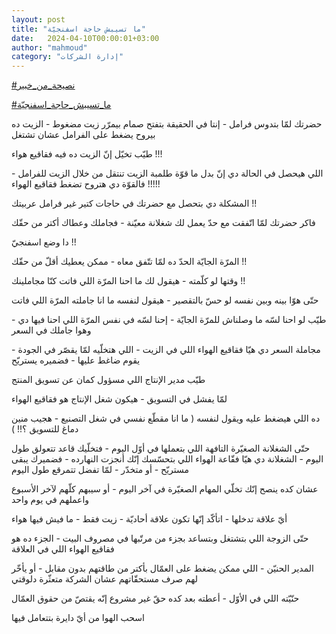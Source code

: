 ```yaml
---
layout: post
title: "ما تسيبش حاجة اسفنجيّة"
date:   2024-04-10T00:00:01+03:00
author: "mahmoud"
category: "إدارة الشركات"
---
```



[<u>\#نصيحة\_من\_خبير</u>](https://www.facebook.com/hashtag/%D9%86%D8%B5%D9%8A%D8%AD%D8%A9_%D9%85%D9%86_%D8%AE%D8%A8%D9%8A%D8%B1?__eep__=6&__cft__%5b0%5d=AZUOIrRYXqTy4TYKL4LTYkGqh0_cDtabxLZmbiM9wLx_0s52aVlbniX3o2XMWXEB23HJGqhCpyqQ7Vhya-LFUvpC3QTZAtpJuzP6FzXuiVqblushhK4vRscBrVYLWtab7dpwCKa09435fL0YStRp5Iml_pKB44vzs0LU1OdVFU2232b_TRL9YufRWp0o8VeptFE&__tn__=*NK-R)




[<u>\#ما\_تسيبش\_حاجة\_اسفنجيّة</u>](https://www.facebook.com/hashtag/%D9%85%D8%A7_%D8%AA%D8%B3%D9%8A%D8%A8%D8%B4_%D8%AD%D8%A7%D8%AC%D8%A9_%D8%A7%D8%B3%D9%81%D9%86%D8%AC%D9%8A%D9%91%D8%A9?__eep__=6&__cft__%5b0%5d=AZUOIrRYXqTy4TYKL4LTYkGqh0_cDtabxLZmbiM9wLx_0s52aVlbniX3o2XMWXEB23HJGqhCpyqQ7Vhya-LFUvpC3QTZAtpJuzP6FzXuiVqblushhK4vRscBrVYLWtab7dpwCKa09435fL0YStRp5Iml_pKB44vzs0LU1OdVFU2232b_TRL9YufRWp0o8VeptFE&__tn__=*NK-R)




حضرتك لمّا بتدوس فرامل - إنتا في الحقيقة بتفتح صمام بيمرّر
زيت مضغوط - الزيت ده بيروح يضغط على الفرامل عشان تشتغل

طيّب تخيّل إنّ الزيت ده فيه فقاقيع هواء !!!

اللي هيحصل في الحالة دي إنّ بدل ما قوّة طلمبة الزيت تنتقل
من خلال الزيت للفرامل - فالقوّة دي هتروح تضغط فقاقيع الهواء !!!!!




المشكلة دي بتحصل مع حضرتك في حاجات كتير غير فرامل
عربيتك !!




فاكر حضرتك لمّا اتّفقت مع حدّ يعمل لك شغلانة معيّنة - فجاملك
وعطاك أكتر من حقّك

دا وضع اسفنجيّ !!




المرّة الجايّة الحدّ ده لمّا تتّفق معاه - ممكن يعطيك أقلّ من
حقّك !!

وقتها لو كلّمته - هيقول لك ما احنا المرّة اللي فاتت كنّا
مجاملينك !!




حتّى هوّا بينه وبين نفسه لو حسّ بالتقصير - هيقول لنفسه ما
انا جاملته المرّة اللي فاتت




طيّب لو احنا لسّه ما وصلناش للمرّة الجايّة - إحنا لسّه في نفس
المرّة اللي احنا فيها دي - وهوا جاملك في السعر

مجاملة السعر دي هيّا فقاقيع الهواء اللي في الزيت - اللي
هتخلّيه لمّا يقصّر في الجودة - يقوم ضاغط عليها - فضميره يستريّح




طيّب مدير الإنتاج اللي مسؤول كمان عن تسويق المنتج

لمّا يفشل في التسويق - هيكون شغل الإنتاج هو فقاقيع
الهواء

ده اللي هيضغط عليه ويقول لنفسه ( ما انا مقطّع نفسي في شغل
التصنيع - هجيب منين دماغ للتسويق ؟!! )




حتّى الشغلانة الصغيّرة التافهة اللي بتعملها في أوّل اليوم -
فتخلّيك قاعد تتعولق طول اليوم - الشغلانة دي هيّا فقّاعة الهواء اللي بتحسّسك
إنّك أنجزت النهارده - فضميرك يبقى مستريّح - أو متخدّر - لمّا تفضل تتمرقع طول
اليوم

عشان كده ينصح إنّك تخلّي المهام الصغيّرة في آخر اليوم - أو
سيبهم كلّهم لآخر الأسبوع واعملهم في يوم واحد




أيّ علاقة تدخلها - اتأكّد إنّها تكون علاقة أحاديّة - زيت
فقط - ما فيش فيها هواء




حتّى الزوجة اللي بتشتغل وبتساعد بجزء من مرتّبها في مصروف
البيت - الجزء ده هو فقاقيع الهواء اللي في العلاقة




المدير الحنيّن - اللي ممكن يضغط على العمّال بأكتر من
طاقتهم بدون مقابل - أو يأخّر لهم صرف مستحقّاتهم عشان الشركة متعثّرة
دلوقتي

حنّيّته اللي في الأوّل - أعطته بعد كده حقّ غير مشروع إنّه
يقتصّ من حقوق العمّال




اسحب الهوا من أيّ دايرة بتتعامل فيها
